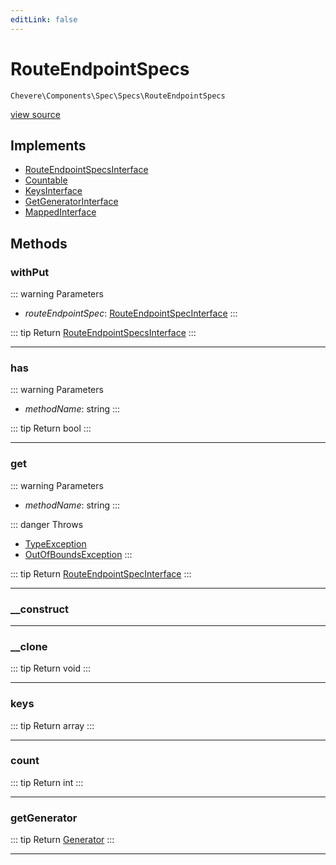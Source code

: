 ```yaml
---
editLink: false
---
```


# RouteEndpointSpecs

`Chevere\Components\Spec\Specs\RouteEndpointSpecs`

[view source](https://github.com/chevere/chevere/blob/master/src/Chevere/Components/Spec/Specs/RouteEndpointSpecs.php)

## Implements

- [RouteEndpointSpecsInterface](../../../Interfaces/Spec/Specs/RouteEndpointSpecsInterface.md)
- [Countable](https://www.php.net/manual/class.countable)
- [KeysInterface](../../../Interfaces/DataStructure/KeysInterface.md)
- [GetGeneratorInterface](../../../Interfaces/DataStructure/GetGeneratorInterface.md)
- [MappedInterface](../../../Interfaces/DataStructure/MappedInterface.md)

## Methods

### withPut

::: warning Parameters
- *routeEndpointSpec*: [RouteEndpointSpecInterface](../../../Interfaces/Spec/Specs/RouteEndpointSpecInterface.md)
:::

::: tip Return
[RouteEndpointSpecsInterface](../../../Interfaces/Spec/Specs/RouteEndpointSpecsInterface.md)
:::

---

### has

::: warning Parameters
- *methodName*: string
:::

::: tip Return
bool
:::

---

### get

::: warning Parameters
- *methodName*: string
:::

::: danger Throws
- [TypeException](../../../Exceptions/Core/TypeException.md) 
- [OutOfBoundsException](../../../Exceptions/Core/OutOfBoundsException.md) 
:::

::: tip Return
[RouteEndpointSpecInterface](../../../Interfaces/Spec/Specs/RouteEndpointSpecInterface.md)
:::

---

### __construct

---

### __clone

::: tip Return
void
:::

---

### keys

::: tip Return
array
:::

---

### count

::: tip Return
int
:::

---

### getGenerator

::: tip Return
[Generator](https://www.php.net/manual/class.generator)
:::

---
